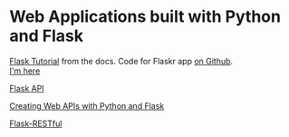 # Web Applications built with Python and Flask

[Flask Tutorial](http://flask.pocoo.org/docs/1.0/tutorial/) from the docs.
Code for Flaskr app [on Github](https://github.com/pallets/flask/tree/1.0.2/examples/tutorial).  
[I'm here](http://flask.pocoo.org/docs/1.0/tutorial/tests/#setup-and-fixtures)

[Flask API](https://www.flaskapi.org/)

[Creating Web APIs with Python and Flask](https://programminghistorian.org/en/lessons/creating-apis-with-python-and-flask)  

[Flask-RESTful](https://flask-restful.readthedocs.io/en/latest/index.html)
